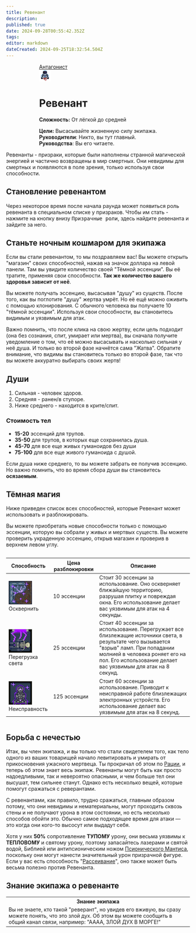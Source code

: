 ```yaml
---
title: Ревенант
description: 
published: true
date: 2024-09-28T00:55:42.352Z
tags: 
editor: markdown
dateCreated: 2024-09-25T18:32:54.504Z
---
```


<div style="display: flex; justify-content: center;">
<div class="roles-passport antag">
  <div class="title antag"><a href="/roles/antagonists">Антагонист</a></div>
  <div>
    <div><div><img src="/roles/revenant.gif"></div></div>
  <div><div>
    <h1>Ревенант</h1>
    <p><strong>Сложность:</strong> От лёгкой до средней</p>
    <strong>Цели:</strong> Высасывайте жизненную силу экипажа.<br>
    <b>Руководители</b>: Никто, вы тут главный.<br>
    <b>Руководства</b>: Вы его читаете.
  </div></div>
  </div>
</div>
</div>

Ревенанты - призраки, которые были наполнены странной магической энергией и частично возвращены в мир смертных. Они невидимы для смертных и появляются в поле зрения, только используя свои способности.

## Становление ревенантом

Через некоторое время после начала раунда может появиться роль ревенанта в специальном списке у призраков. Чтобы им стать - нажмите на кнопку внизу <kbd>Призрачные роли</kbd>, здесь найдите ревенанта и зайдите за него.

## Станьте ночным кошмаром для экипажа

Если вы стали ревенантом, то мы поздравляем вас! Вы можете открыть "магазин" своих способностей, нажав на значок доллара на левой панели. Там вы увидите количество своей "Тёмной эссенции". Вы её тратите, применяя свои способности. **Так же количество вашего здоровья зависит от неё**.

Вы можете получать эссенцию, высасывая "душу" из существ. После того, как вы поглотите "душу" жертва умрёт. Но её ещё можно оживить с помощью клонирования. С обычного человека вы получаете 10 "тёмной эссенции". Используя свои способности, вы становитесь видимым и уязвимым для атак.

Важно помнить, что после клика на свою жертву, если цель подходит (она без сознания, спит, умирает или мертва), вы сначала получите уведомление о том, что её можно высасывать и насколько сильная у неё душа. И только во второй фазе начнётся сама "Жатва". Обратите внимание, что видимы вы становитесь только во второй фазе, так что вы можете аккуратно выбирать своих жертв!

## Души
1. Сильная - человек здоров.
2. Средняя - ранен/в ступоре.
3. Ниже среднего - находится в крите/спит.

### Стоимость тел

- **15-20** эссенций для трупов.
- **35-50** для трупов, в которых еще сохранилась душа.
- **45-70** для все еще живых гуманоидов без души
- **75-100** для все еще живого гуманоида с душой.

Если душа ниже среднего, то вы можете забрать ее получив эссенцию. Но важно помнить, что во время сбора души вы становитесь **осязаемым**.
## Тёмная магия

Ниже приведен список всех способностей, которые Ревенант может использовать и разблокировать.

Вы можете приобретать новые способности только с помощью эссенции, которую вы собрали у живых и мертвых существ. Вы можете проверить украденную эссенцию, открыв магазин и проверив в верхнем левом углу.

<center style="overflow-x: auto">
  <table class="ant">
    <thead>
      <tr>
        <th>Способность</th>
        <th>Цена разблокировки</th>
        <th>Описание</th>
      </tr>
    </thead>
    <tbody>
      <tr>
        <td><img src="/revenant_defile.png"><br>Осквернить</td>
        <td>10 эссенции</td>
        <td>Стоит 30 эссенции за использование. Оно оскверняет ближайшую территорию, разрушая плитку и повреждая окна. Его использование делает вас уязвимым для атак на 4 секунды.</td>
      </tr>
      <tr>
        <td><img src="/revenant_overload_lights.png"><br>Перегрузка света</td>
        <td>25 эссенции</td>
        <td>Стоит 40 эссенции за использование. Перегружает все близлежащие источники света, в результате чего вызывается "взрыв" ламп. При попадании молнией в человека роняет его на пол. Его использование делает вас уязвимым для атак на 8 секунд.</td>
      </tr>
      <!--<tr>
        <td><img src="/revenant_transmit.png"><br>Порча</td>
        <td>75 эссенции</td>
        <td>Стоит 50 эссенции за использование. Заражает всех близлежащих существ болезнью, которая вызывает отравление и усталость. Использование делает вас уязвимым для атак на 8 секунд.</td>
      </tr>-->
      <tr>
        <td><img src="/revenant_malfunction.png"><br>Неисправность</td>
        <td>125 эссенции</td>
        <td>Стоит 60 эссенции за использование. Приводит к неисправной работе близлежащих электронных устройств. Его использование делает вас уязвимым для атак на 8 секунд.</td>
      </tr>
    </tbody>
  </table>
</center>

## Борьба с нечестью

Итак, вы член экипажа, и вы только что стали свидетелем того, как тело одного из ваших товарищей начало левитировать и умирать от прикосновения ужасного мертвеца. Ты прокричал об этом по [Рации](/ru/guides/communication), и теперь об этом знает весь экипаж. Ревенанты могут быть как просто надоедливыми, так и невероятно опасными, и чем больше тел они высушат, тем сильнее станут. Однако есть несколько вещей, которые помогут сражаться с реверантами.

С ревенантами, как правило, трудно сражаться, главным образом потому, что они невидимы и нематериальны, могут проходить сквозь стены и не получают урона в этом состоянии, но есть несколько способов обойти это. Обычно самое подходящее время для атаки — это когда они кого-то высосут или выдадут себя.

Хотя у них <b class="percent">50%</b> сопротивление <b class="type">ТУПОМУ</b> урону, они весьма уязвимы к <b class="type">ТЕПЛОВОМУ</b> и святому урону, поэтому запасайтесь лазерами и святой водой, Библией или антипсионическим ножом [Псионического Мантиса](/ru/roles/mantis), поскольку они могут нанести значительный урон призрачной фигуре. Если у вас есть способность "[Рассеивание](/ru/guides/psionics)", оно также может быть весьма полезно против Ревенанта.



## Знание экипажа о ревенанте

<table class="base tb" style="width: 100%">
<tr><th>Знание экипажа</th></tr>
<tr><td>Вы не знаете, кто такой "реверант", но увидев его вживую, вы сразу можете понять, что это злой дух. Об этом вы можете сообщить в общий канал связи, например: "АААА, ЗЛОЙ ДУХ В МОРГЕ!"</td></tr>
</table>


<div class="table"></div>